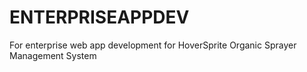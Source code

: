 # ENTERPRISEAPPDEV
For enterprise web app development for HoverSprite Organic Sprayer Management System
